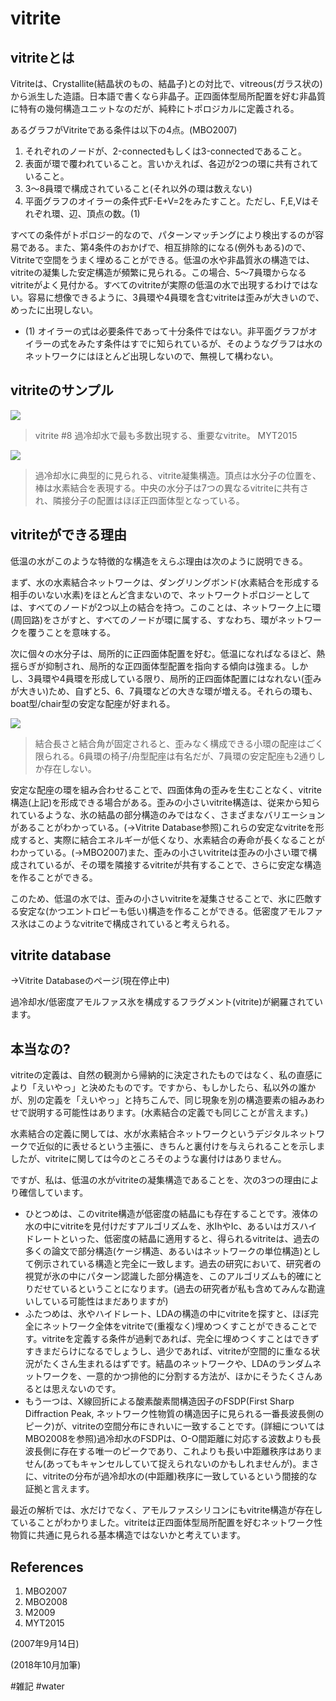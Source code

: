 # vitrite

## vitriteとは

Vitriteは、Crystallite(結晶状のもの、結晶子)との対比で、vitreous(ガラス状の)から派生した造語。日本語で書くなら非晶子。正四面体型局所配置を好む非晶質に特有の幾何構造ユニットなのだが、純粋にトポロジカルに定義される。

あるグラフがVitriteである条件は以下の4点。(MBO2007)


1. それぞれのノードが、2-connectedもしくは3-connectedであること。
2. 表面が環で覆われていること。言いかえれば、各辺が2つの環に共有されていること。
3. 3～8員環で構成されていること(それ以外の環は数えない)
4. 平面グラフのオイラーの条件式F-E+V=2をみたすこと。ただし、F,E,Vはそれぞれ環、辺、頂点の数。(1)



すべての条件がトポロジー的なので、パターンマッチングにより検出するのが容易である。また、第4条件のおかげで、相互排除的になる(例外もある)ので、Vitriteで空間をうまく埋めることができる。低温の水や非晶質氷の構造では、vitriteの凝集した安定構造が頻繁に見られる。この場合、5～7員環からなるvitriteがよく見付かる。すべてのvitriteが実際の低温の水で出現するわけではない。容易に想像できるように、3員環や4員環を含むvitriteは歪みが大きいので、めったに出現しない。




* (1) オイラーの式は必要条件であって十分条件ではない。非平面グラフがオイラーの式をみたす条件はすでに知られているが、そのようなグラフは水のネットワークにはほとんど出現しないので、無視して構わない。

## vitriteのサンプル

![](https://i.gyazo.com/60f0c09bd8ac58a62c071c42fc04b024.png)

>vitrite #8 過冷却水で最も多数出現する、重要なvitrite。 MYT2015

![](https://i.gyazo.com/3c0f4f7c13b56a391996eb6925c739e4.png)



>過冷却水に典型的に見られる、vitrite凝集構造。頂点は水分子の位置を、棒は水素結合を表現する。中央の水分子は7つの異なるvitriteに共有され、隣接分子の配置はほぼ正四面体型となっている。



## vitriteができる理由

低温の水がこのような特徴的な構造をえらぶ理由は次のように説明できる。

まず、水の水素結合ネットワークは、ダングリングボンド(水素結合を形成する相手のいない水素)をほとんど含まないので、ネットワークトポロジーとしては、すべてのノードが2つ以上の結合を持つ。このことは、ネットワーク上に環(周回路)をさがすと、すべてのノードが環に属する、すなわち、環がネットワークを覆うことを意味する。

次に個々の水分子は、局所的に正四面体配置を好む。低温になればなるほど、熱揺らぎが抑制され、局所的な正四面体型配置を指向する傾向は強まる。しかし、3員環や4員環を形成している限り、局所的正四面体配置にはなれない(歪みが大きい)ため、自ずと5、6、7員環などの大きな環が増える。それらの環も、boat型/chair型の安定な配座が好まれる。

![](https://i.gyazo.com/6c0a8ca297357557361a2456a2533653.png)



>結合長さと結合角が固定されると、歪みなく構成できる小環の配座はごく限られる。6員環の椅子/舟型配座は有名だが、7員環の安定配座も2通りしか存在しない。



安定な配座の環を組み合わせることで、四面体角の歪みを生むことなく、vitrite構造(上記)を形成できる場合がある。歪みの小さいvitrite構造は、従来から知られているような、氷の結晶の部分構造のみではなく、さまざまなバリエーションがあることがわかっている。(→Vitrite Database参照)これらの安定なvitriteを形成すると、実際に結合エネルギーが低くなり、水素結合の寿命が長くなることがわかっている。(→MBO2007)また、歪みの小さいvitriteは歪みの小さい環で構成されているが、その環を隣接するvitriteが共有することで、さらに安定な構造を作ることができる。

このため、低温の水では、歪みの小さいvitriteを凝集させることで、氷に匹敵する安定な(かつエントロピーも低い)構造を作ることができる。低密度アモルファス氷はこのようなvitriteで構成されていると考えられる。



## vitrite database

→Vitrite Databaseのページ(現在停止中)

過冷却水/低密度アモルファス氷を構成するフラグメント(vitrite)が網羅されています。



## 本当なの?

vitriteの定義は、自然の観測から帰納的に決定されたものではなく、私の直感により「えいやっ」と決めたものです。ですから、もしかしたら、私以外の誰かが、別の定義を「えいやっ」と持ちこんで、同じ現象を別の構造要素の組みあわせで説明する可能性はあります。(水素結合の定義でも同じことが言えます。)

水素結合の定義に関しては、水が水素結合ネットワークというデジタルネットワークで近似的に表せるという主張に、きちんと裏付けを与えられることを示しましたが、vitriteに関しては今のところそのような裏付けはありません。

ですが、私は、低温の水がvitriteの凝集構造であることを、次の3つの理由により確信しています。


* ひとつめは、このvitrite構造が低密度の結晶にも存在することです。液体の水の中にvitriteを見付けだすアルゴリズムを、氷IhやIc、あるいはガスハイドレートといった、低密度の結晶に適用すると、得られるvitriteは、過去の多くの論文で部分構造(ケージ構造、あるいはネットワークの単位構造)として例示されている構造と完全に一致します。過去の研究において、研究者の視覚が氷の中にパターン認識した部分構造を、このアルゴリズムも的確にとりだせているということになります。(過去の研究者が私も含めてみんな勘違いしている可能性はまだありますが)
* ふたつめは、氷やハイドレート、LDAの構造の中にvitriteを探すと、ほぼ完全にネットワーク全体をvitriteで(重複なく)埋めつくすことができることです。vitriteを定義する条件が過剰であれば、完全に埋めつくすことはできずすきまだらけになるでしょうし、過少であれば、vitriteが空間的に重なる状況がたくさん生まれるはずです。結晶のネットワークや、LDAのランダムネットワークを、一意的かつ排他的に分割する方法が、ほかにそうたくさんあるとは思えないのです。
* もう一つは、X線回折による酸素酸素間構造因子のFSDP(First Sharp Diffraction Peak, ネットワーク性物質の構造因子に見られる一番長波長側のピーク)が、vitriteの空間分布にきれいに一致することです。(詳細についてはMBO2008を参照)過冷却水のFSDPは、O-O間距離に対応する波数よりも長波長側に存在する唯一のピークであり、これよりも長い中距離秩序はありません(あってもキャンセルしていて捉えられないのかもしれませんが)。まさに、vitriteの分布が過冷却水の(中距離)秩序に一致しているという間接的な証拠と言えます。

最近の解析では、水だけでなく、アモルファスシリコンにもvitrite構造が存在していることがわかりました。vitriteは正四面体型局所配置を好むネットワーク性物質に共通に見られる基本構造ではないかと考えています。



## References


1. MBO2007 
2. MBO2008
3. M2009
4. MYT2015

(2007年9月14日)

(2018年10月加筆)

#雑記 #water



